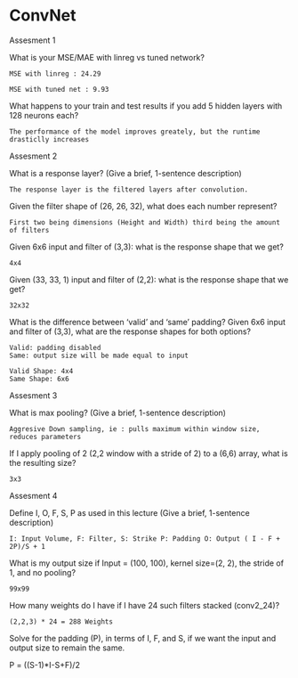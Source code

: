# ConvNet

Assesment 1

  What is your MSE/MAE with linreg vs tuned network?
  
    MSE with linreg : 24.29
    
    MSE with tuned net : 9.93
    
  What happens to your train and test results if you add 5 hidden layers with 128 neurons each?
  
    The performance of the model improves greately, but the runtime drasticlly increases
    

Assesment 2
  
  What is a response layer? (Give a brief, 1-sentence description)
  
    The response layer is the filtered layers after convolution.
  
  Given the filter shape of (26, 26, 32), what does each number represent?
  
    First two being dimensions (Height and Width) third being the amount of filters
  
  Given 6x6 input and filter of (3,3): what is the response shape that we get? 
  
    4x4
  
  Given (33, 33, 1) input and filter of (2,2): what is the response shape that we get? 
 
    32x32
  
  What is the difference between ‘valid’ and ‘same’ padding? Given 6x6 input and filter of (3,3), what are the response shapes for both options? 

    Valid: padding disabled
    Same: output size will be made equal to input
    
    Valid Shape: 4x4
    Same Shape: 6x6
    
    
 Assesment 3
  
  What is max pooling? (Give a brief, 1-sentence description)
  
    Aggresive Down sampling, ie : pulls maximum within window size, reduces parameters
  
  If I apply pooling of 2 (2,2 window with a stride of 2) to a (6,6) array, what is the resulting size?
  
    3x3
    
 
 Assesment 4
  
  Define I, O, F, S, P as used in this lecture (Give a brief, 1-sentence description)
  
    I: Input Volume, F: Filter, S: Strike P: Padding O: Output ( I - F + 2P)/S + 1
  
  What is my output size if Input = (100, 100), kernel size=(2, 2), the stride of 1, and no pooling? 
  
    99x99
  
  How many weights do I have if I have 24 such filters stacked (conv2_24)?
  
    (2,2,3) * 24 = 288 Weights
  
  Solve for the padding (P), in terms of I, F, and S, if we want the input and output size to remain the same. 

   P = ((S-1)*I-S+F)/2
